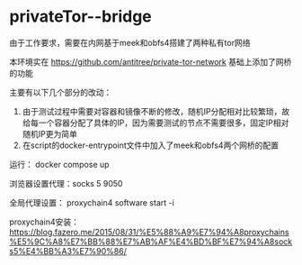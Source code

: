 # privateTor--bridge

由于工作要求，需要在内网基于meek和obfs4搭建了两种私有tor网络

本环境实在 https://github.com/antitree/private-tor-network 基础上添加了网桥的功能

主要有以下几个部分的改动：

1. 由于测试过程中需要对容器和镜像不断的修改，随机IP分配相对比较繁琐，故给每一个容器分配了具体的IP，因为需要测试的节点不需要很多，固定IP相对随机IP更为简单
2. 在script的docker-entrypoint文件中加入了meek和obfs4两个网桥的配置

运行： docker compose up

浏览器设置代理：socks 5 9050

全局代理设置： proxychain4 software start -i 

proxychain4安装： https://blog.fazero.me/2015/08/31/%E5%88%A9%E7%94%A8proxychains%E5%9C%A8%E7%BB%88%E7%AB%AF%E4%BD%BF%E7%94%A8socks5%E4%BB%A3%E7%90%86/

